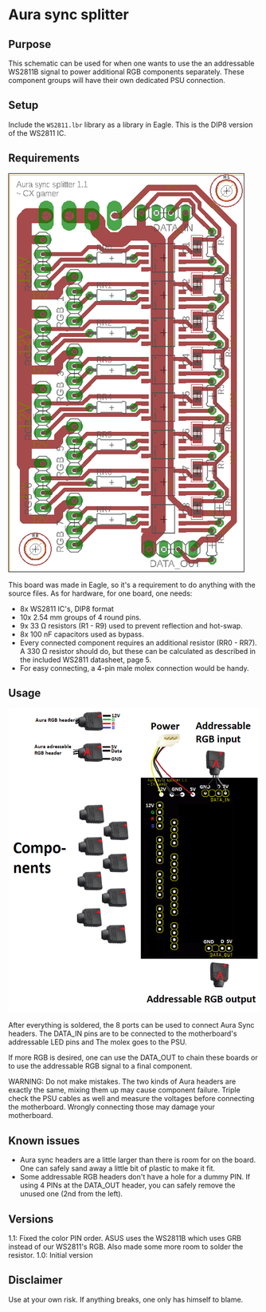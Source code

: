 ﻿Aura sync splitter
===

Purpose
---
This schematic can be used for when one wants to use the an addressable WS2811B signal to power additional RGB components separately. These component groups will have their own dedicated PSU connection.

Setup
---
Include the `WS2811.lbr` library as a library in Eagle. This is the DIP8 version of the WS2811 IC.

Requirements
---
![Board](images/Board.png)

This board was made in Eagle, so it's a requirement to do anything with the source files. As for hardware, for one board, one needs:
* 8x WS2811 IC's, DIP8 format
* 10x 2.54 mm groups of 4 round pins.
* 9x 33 Ω resistors (R1 - R9) used to prevent reflection and hot-swap.
* 8x 100 nF capacitors used as bypass.
* Every connected component requires an additional resistor (RR0 - RR7). A 330 Ω  resistor should do, but these can be calculated as described in the included WS2811 datasheet, page 5.
* For easy connecting, a 4-pin male molex connection would be handy.

Usage
---
![Connecting](images/Connecting.png)

After everything is soldered, the 8 ports can be used to connect Aura Sync headers. The DATA_IN pins are to be connected to the motherboard's addressable LED pins and The molex goes to the PSU.

If more RGB is desired, one can use the DATA_OUT to chain these boards or to use the addressable RGB signal to a final component.

WARNING: Do not make mistakes. The two kinds of Aura headers are exactly the same, mixing them up may cause component failure. Triple check the PSU cables as well and measure the voltages before connecting the motherboard. Wrongly connecting those may damage your motherboard.

Known issues
---
* Aura sync headers are a little larger than there is room for on the board. One can safely sand away a little bit of plastic to make it fit.
* Some addressable RGB headers don't have a hole for a dummy PIN. If using 4 PINs at the DATA_OUT header, you can safely remove the unused one (2nd from the left).

Versions
---
1.1: Fixed the color PIN order. ASUS uses the WS2811B which uses GRB instead of our WS2811's RGB. Also made some more room to solder the resistor.
1.0: Initial version

Disclaimer
---
Use at your own risk. If anything breaks, one only has himself to blame.